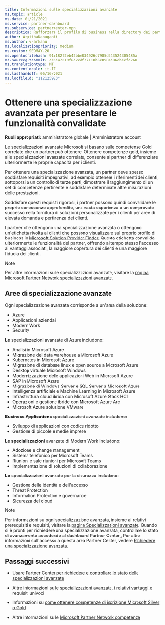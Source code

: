 ```yaml
---
title: Informazioni sulle specializzazioni avanzate
ms.topic: article
ms.date: 01/21/2021
ms.service: partner-dashboard
ms.subservice: partnercenter-mpn
description: Rafforzare il profilo di business nella directory dei partner Microsoft. Informazioni sulle specializzazioni avanzate che è possibile ottenere insieme alle competenze Gold e Silver esistenti.
author: ArpithaKanuganti
ms.author: v-arkanu
ms.localizationpriority: medium
ms.custom: SEOMAY.20
ms.openlocfilehash: 91c182f2eb42bbe834926c7985d343524305485a
ms.sourcegitcommit: cc9e47219f6e2cdf77118b5c8986e86ebecfe260
ms.translationtype: MT
ms.contentlocale: it-IT
ms.lasthandoff: 06/16/2021
ms.locfileid: "112125923"
---
```

# <a name="earn-an-advanced-specialization-to-showcase-your-validated-capabilities"></a>Ottenere una specializzazione avanzata per presentare le funzionalità convalidate

**Ruoli appropriati:** amministratore globale | Amministratore account

Le specializzazioni avanzate Microsoft si basano sulle [competenze Gold](learn-about-competencies.md) correlate che un partner può ottenere. Ottenere competenze gold, insieme alle specializzazioni avanzate correlate, consente ai partner di differenziare ulteriormente le proprie capacità per i clienti.

Per ottenere una specializzazione avanzata, un partner deve spesso soddisfare requisiti impegnativi, ad esempio ottenere i riferimenti dei clienti, sottoporsi a un controllo di terze parti, dimostrare il raggiungimento di un set di competenze pertinente e soddisfare determinate altre misurazioni delle prestazioni.

Soddisfare questi requisiti rigorosi, i partner possono quindi convalidare le proprie conoscenze approfondite, una vasta esperienza e un comprovato successo nella fornitura di soluzioni personalizzate per i clienti per aree di elevata domanda e pertinenza dei clienti.

I partner che ottengono una specializzazione avanzata o ottengono un'etichetta rivolta ai clienti che possono visualizzare sul proprio profilo di business in [Microsoft Solution Provider Finder.](https://www.microsoft.com/solution-providers/home) Questa etichetta convalida ulteriormente le funzionalità del partner, offrendo al tempo stesso l'accesso ai vantaggi associati, la maggiore copertura dei clienti e una maggiore fiducia dei clienti.

> [!NOTE]
> Per altre informazioni sulle specializzazioni avanzate, visitare la [pagina Microsoft Partner Network specializzazioni avanzate](https://partner.microsoft.com/membership/advanced-specialization).

## <a name="advanced-specialization-areas"></a>Aree di specializzazione avanzate

Ogni specializzazione avanzata corrisponde a un'area della soluzione:

- Azure
- Applicazioni aziendali
- Modern Work
- Security

**Le** specializzazioni avanzate di Azure includono:

- Analisi in Microsoft Azure
- Migrazione del data warehouse a Microsoft Azure
- Kubernetes in Microsoft Azure
- Migrazione di database linux e open source a Microsoft Azure
- Desktop virtuale Microsoft Windows
- Modernizzazione delle applicazioni Web in Microsoft Azure
- SAP in Microsoft Azure
- Migrazione di Windows Server e SQL Server a Microsoft Azure
- Intelligenza artificiale e Machine Learning in Microsoft Azure
- Infrastruttura cloud ibrida con Microsoft Azure Stack HCI
- Operazioni e gestione ibride con Microsoft Azure Arc
- Microsoft Azure soluzione VMware

**Business Applications** specializzazioni avanzate includono:

- Sviluppo di applicazioni con codice ridotto
- Gestione di piccole e medie imprese

**Le specializzazioni** avanzate di Modern Work includono:

- Adozione e change management
- Sistema telefonico per Microsoft Teams
- Riunioni e sale riunioni per Microsoft Teams
- Implementazione di soluzioni di collaborazione

**Le** specializzazioni avanzate per la sicurezza includono:

- Gestione delle identità e dell'accesso
- Threat Protection
- Information Protection e governance
- Sicurezza del cloud

> [!NOTE]
> Per informazioni su ogni specializzazione avanzata, insieme ai relativi prerequisiti e requisiti, visitare la [pagina Specializzazioni avanzate](https://partner.microsoft.com/membership/advanced-specialization). Quando si è pronti per richiedere una specializzazione avanzata, controllare lo stato di avanzamento accedendo al dashboard Partner Center [.](https://partner.microsoft.com/dashboard) Per altre informazioni sull'accesso a questa area Partner Center, vedere [Richiedere una specializzazione avanzata.](advanced-specializations-apply.md)

## <a name="next-steps"></a>Passaggi successivi

- Usare Partner Center [per richiedere e controllare lo stato delle specializzazioni avanzate](advanced-specializations-apply.md)

- Altre informazioni sulle [specializzazioni avanzate, i relativi vantaggi e requisiti univoci](https://partner.microsoft.com/membership/advanced-specialization)

- Informazioni su [come ottenere competenze di iscrizione Microsoft Silver o Gold](learn-about-competencies.md)

- Altre informazioni sulle [Microsoft Partner Network competenze](https://partner.microsoft.com/membership/competencies)